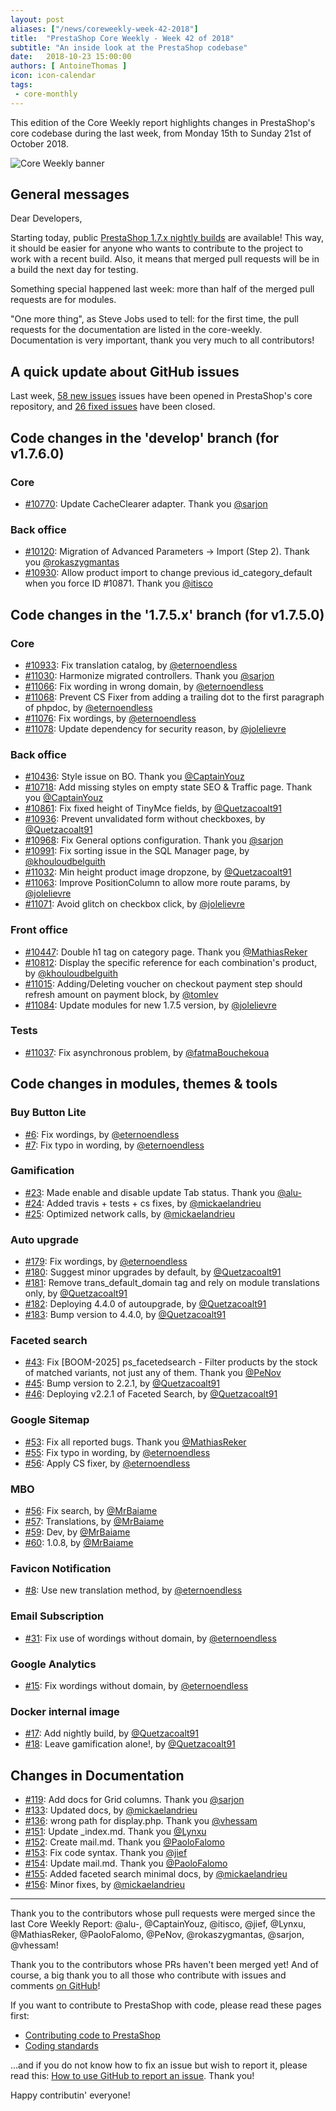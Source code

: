```yaml
---
layout: post
aliases: ["/news/coreweekly-week-42-2018"]
title:  "PrestaShop Core Weekly - Week 42 of 2018"
subtitle: "An inside look at the PrestaShop codebase"
date:   2018-10-23 15:00:00
authors: [ AntoineThomas ]
icon: icon-calendar
tags:
 - core-monthly
---
```


This edition of the Core Weekly report highlights changes in PrestaShop's core codebase during the last week, from Monday 15th to Sunday 21st of October 2018.

![Core Weekly banner](/assets/images/2017/04/core_weekly_banner.jpg)


## General messages

Dear Developers,

Starting today, public [PrestaShop 1.7.x nightly builds](https://console.cloud.google.com/storage/browser/prestashop-core-nightly) are available! This way, it should be easier for anyone who wants to contribute to the project to work with a recent build. Also, it means that merged pull requests will be in a build the next day for testing.

Something special happened last week: more than half of the merged pull requests are for modules.

"One more thing", as Steve Jobs used to tell: for the first time, the pull requests for the documentation are listed in the core-weekly. Documentation is very important, thank you very much to all contributors!

## A quick update about GitHub issues

Last week, [58 new issues](https://github.com/PrestaShop/PrestaShop/issues?utf8=%E2%9C%93&q=is:issue+created:2018-10-15..2018-10-21)  issues have been opened in PrestaShop's core repository, and [26 fixed issues](https://github.com/PrestaShop/PrestaShop/issues?utf8=%E2%9C%93&q=is:issue+label:fixed+closed:2018-10-15..2018-10-21) have been closed.

## Code changes in the 'develop' branch (for v1.7.6.0)

### Core

* [#10770](https://github.com/PrestaShop/PrestaShop/pull/10770): Update CacheClearer adapter. Thank you [@sarjon](https://github.com/sarjon)

### Back office

* [#10120](https://github.com/PrestaShop/PrestaShop/pull/10120): Migration of Advanced Parameters -> Import (Step 2). Thank you [@rokaszygmantas](https://github.com/rokaszygmantas)
* [#10930](https://github.com/PrestaShop/PrestaShop/pull/10930): Allow product import to change previous id_category_default when you force ID #10871. Thank you [@itisco](https://github.com/itisco)


## Code changes in the '1.7.5.x' branch (for v1.7.5.0)

### Core

* [#10933](https://github.com/PrestaShop/PrestaShop/pull/10933): Fix translation catalog, by [@eternoendless](https://github.com/eternoendless)
* [#11030](https://github.com/PrestaShop/PrestaShop/pull/11030): Harmonize migrated controllers. Thank you [@sarjon](https://github.com/sarjon)
* [#11066](https://github.com/PrestaShop/PrestaShop/pull/11066): Fix wording in wrong domain, by [@eternoendless](https://github.com/eternoendless)
* [#11068](https://github.com/PrestaShop/PrestaShop/pull/11068): Prevent CS Fixer from adding a trailing dot to the first paragraph of phpdoc, by [@eternoendless](https://github.com/eternoendless)
* [#11076](https://github.com/PrestaShop/PrestaShop/pull/11076): Fix wordings, by [@eternoendless](https://github.com/eternoendless)
* [#11078](https://github.com/PrestaShop/PrestaShop/pull/11078): Update dependency for security reason, by [@jolelievre](https://github.com/jolelievre)


### Back office

* [#10436](https://github.com/PrestaShop/PrestaShop/pull/10436): Style issue on BO. Thank you [@CaptainYouz](https://github.com/CaptainYouz)
* [#10718](https://github.com/PrestaShop/PrestaShop/pull/10718): Add missing styles on empty state SEO & Traffic page. Thank you [@CaptainYouz](https://github.com/CaptainYouz)
* [#10861](https://github.com/PrestaShop/PrestaShop/pull/10861): Fix fixed height of TinyMce fields, by [@Quetzacoalt91](https://github.com/Quetzacoalt91)
* [#10936](https://github.com/PrestaShop/PrestaShop/pull/10936): Prevent unvalidated form without checkboxes, by [@Quetzacoalt91](https://github.com/Quetzacoalt91)
* [#10968](https://github.com/PrestaShop/PrestaShop/pull/10968): Fix General options configuration. Thank you [@sarjon](https://github.com/sarjon)
* [#10991](https://github.com/PrestaShop/PrestaShop/pull/10991): Fix sorting issue in the SQL Manager page, by [@khouloudbelguith](https://github.com/khouloudbelguith)
* [#11032](https://github.com/PrestaShop/PrestaShop/pull/11032): Min height product image dropzone, by [@Quetzacoalt91](https://github.com/Quetzacoalt91)
* [#11063](https://github.com/PrestaShop/PrestaShop/pull/11063): Improve PositionColumn to allow more route params, by [@jolelievre](https://github.com/jolelievre)
* [#11071](https://github.com/PrestaShop/PrestaShop/pull/11071): Avoid glitch on checkbox click, by [@jolelievre](https://github.com/jolelievre)


### Front office

* [#10447](https://github.com/PrestaShop/PrestaShop/pull/10447): Double h1 tag on category page. Thank you [@MathiasReker](https://github.com/MathiasReker)
* [#10812](https://github.com/PrestaShop/PrestaShop/pull/10812): Display the specific reference for each combination's product, by [@khouloudbelguith](https://github.com/khouloudbelguith)
* [#11015](https://github.com/PrestaShop/PrestaShop/pull/11015): Adding/Deleting voucher on checkout payment step should refresh amount on payment block, by [@tomlev](https://github.com/tomlev)
* [#11084](https://github.com/PrestaShop/PrestaShop/pull/11084): Update modules for new 1.7.5 version, by [@jolelievre](https://github.com/jolelievre)


### Tests

* [#11037](https://github.com/PrestaShop/PrestaShop/pull/11037): Fix asynchronous problem, by [@fatmaBouchekoua](https://github.com/fatmaBouchekoua)


## Code changes in modules, themes & tools

### Buy Button Lite

* [#6](https://github.com/PrestaShop/ps_buybuttonlite/pull/6): Fix wordings, by [@eternoendless](https://github.com/eternoendless)
* [#7](https://github.com/PrestaShop/ps_buybuttonlite/pull/7): Fix typo in wording, by [@eternoendless](https://github.com/eternoendless)


### Gamification

* [#23](https://github.com/PrestaShop/gamification/pull/23):  Made enable and disable update Tab status. Thank you [@alu-](https://github.com/alu-)
* [#24](https://github.com/PrestaShop/gamification/pull/24): Added travis + tests + cs fixes, by [@mickaelandrieu](https://github.com/mickaelandrieu)
* [#25](https://github.com/PrestaShop/gamification/pull/25): Optimized network calls, by [@mickaelandrieu](https://github.com/mickaelandrieu)


### Auto upgrade

* [#179](https://github.com/PrestaShop/autoupgrade/pull/179): Fix wordings, by [@eternoendless](https://github.com/eternoendless)
* [#180](https://github.com/PrestaShop/autoupgrade/pull/180): Suggest minor upgrades by default, by [@Quetzacoalt91](https://github.com/Quetzacoalt91)
* [#181](https://github.com/PrestaShop/autoupgrade/pull/181): Remove trans_default_domain tag and rely on module translations only, by [@Quetzacoalt91](https://github.com/Quetzacoalt91)
* [#182](https://github.com/PrestaShop/autoupgrade/pull/182): Deploying 4.4.0 of autoupgrade, by [@Quetzacoalt91](https://github.com/Quetzacoalt91)
* [#183](https://github.com/PrestaShop/autoupgrade/pull/183): Bump version to 4.4.0, by [@Quetzacoalt91](https://github.com/Quetzacoalt91)


### Faceted search

* [#43](https://github.com/PrestaShop/ps_facetedsearch/pull/43): Fix [BOOM-2025] ps_facetedsearch - Filter products by the stock of matched variants, not just any of them. Thank you [@PeNov](https://github.com/PeNov)
* [#45](https://github.com/PrestaShop/ps_facetedsearch/pull/45): Bump version to 2.2.1, by [@Quetzacoalt91](https://github.com/Quetzacoalt91)
* [#46](https://github.com/PrestaShop/ps_facetedsearch/pull/46): Deploying v2.2.1 of Faceted Search, by [@Quetzacoalt91](https://github.com/Quetzacoalt91)


### Google Sitemap

* [#53](https://github.com/PrestaShop/gsitemap/pull/53): Fix all reported bugs. Thank you [@MathiasReker](https://github.com/MathiasReker)
* [#55](https://github.com/PrestaShop/gsitemap/pull/55): Fix typo in wording, by [@eternoendless](https://github.com/eternoendless)
* [#56](https://github.com/PrestaShop/gsitemap/pull/56): Apply CS fixer, by [@eternoendless](https://github.com/eternoendless)


### MBO

* [#56](https://github.com/PrestaShop/ps_mbo/pull/56): Fix search, by [@MrBaiame](https://github.com/MrBaiame)
* [#57](https://github.com/PrestaShop/ps_mbo/pull/57): Translations, by [@MrBaiame](https://github.com/MrBaiame)
* [#59](https://github.com/PrestaShop/ps_mbo/pull/59): Dev, by [@MrBaiame](https://github.com/MrBaiame)
* [#60](https://github.com/PrestaShop/ps_mbo/pull/60): 1.0.8, by [@MrBaiame](https://github.com/MrBaiame)


### Favicon Notification

* [#8](https://github.com/PrestaShop/ps_faviconnotificationbo/pull/8): Use new translation method, by [@eternoendless](https://github.com/eternoendless)


###  Email Subscription

* [#31](https://github.com/PrestaShop/ps_emailsubscription/pull/31): Fix use of wordings without domain, by [@eternoendless](https://github.com/eternoendless)


### Google Analytics

* [#15](https://github.com/PrestaShop/ps_googleanalytics/pull/15): Fix wordings without domain, by [@eternoendless](https://github.com/eternoendless)

### Docker internal image


* [#17](https://github.com/PrestaShop/docker-internal-images/pull/17): Add nightly build, by [@Quetzacoalt91](https://github.com/Quetzacoalt91)
* [#18](https://github.com/PrestaShop/docker-internal-images/pull/18): Leave gamification alone!, by [@Quetzacoalt91](https://github.com/Quetzacoalt91)


## Changes in Documentation

* [#119](https://github.com/PrestaShop/docs/pull/119): Add docs for Grid columns. Thank you [@sarjon](https://github.com/sarjon)
* [#133](https://github.com/PrestaShop/docs/pull/133):  Updated docs, by [@mickaelandrieu](https://github.com/mickaelandrieu)
* [#136](https://github.com/PrestaShop/docs/pull/136): wrong path for display.php. Thank you [@vhessam](https://github.com/vhessam)
* [#151](https://github.com/PrestaShop/docs/pull/151): Update _index.md. Thank you [@Lynxu](https://github.com/Lynxu)
* [#152](https://github.com/PrestaShop/docs/pull/152): Create mail.md. Thank you [@PaoloFalomo](https://github.com/PaoloFalomo)
* [#153](https://github.com/PrestaShop/docs/pull/153): Fix code syntax. Thank you [@jief](https://github.com/jief)
* [#154](https://github.com/PrestaShop/docs/pull/154): Update mail.md. Thank you [@PaoloFalomo](https://github.com/PaoloFalomo)
* [#155](https://github.com/PrestaShop/docs/pull/155): Added faceted search minimal docs, by [@mickaelandrieu](https://github.com/mickaelandrieu)
* [#156](https://github.com/PrestaShop/docs/pull/156): Minor fixes, by [@mickaelandrieu](https://github.com/mickaelandrieu)


<hr />

Thank you to the contributors whose pull requests were merged since the last Core Weekly Report: @alu-, @CaptainYouz, @itisco, @jief, @Lynxu, @MathiasReker, @PaoloFalomo, @PeNov, @rokaszygmantas, @sarjon, @vhessam!

Thank you to the contributors whose PRs haven't been merged yet! And of course, a big thank you to all those who contribute with issues and comments [on GitHub](https://github.com/PrestaShop/PrestaShop)!

If you want to contribute to PrestaShop with code, please read these pages first:

 * [Contributing code to PrestaShop](https://devdocs.prestashop.com/1.7/contribute/contribution-guidelines/)
 * [Coding standards](https://devdocs.prestashop.com/1.7/development/coding-standards/)

...and if you do not know how to fix an issue but wish to report it, please read this: [How to use GitHub to report an issue](https://devdocs.prestashop.com/1.7/contribute/contribute-reporting-issues/). Thank you!

Happy contributin' everyone!
